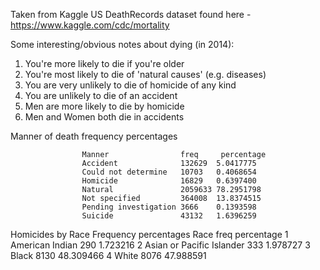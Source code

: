 Taken from Kaggle US DeathRecords dataset found here - https://www.kaggle.com/cdc/mortality

Some interesting/obvious notes about dying (in 2014):

1. You're more likely to die if you're older
2. You're most likely to die of 'natural causes' (e.g. diseases)
3. You are very unlikely to die of homicide of any kind
4. You are unlikely to die of an accident
5. Men are more likely to die by homicide
6. Men and Women both die in accidents


Manner of death frequency percentages

                    Manner                freq     percentage
                    Accident              132629  5.0417775
                    Could not determine   10703   0.4068654
                    Homicide              16829   0.6397400
                    Natural               2059633 78.2951798
                    Not specified         364008  13.8374515
                    Pending investigation 3666    0.1393598
                    Suicide               43132   1.6396259


Homicides by Race Frequency percentages
                        Race       freq       percentage
1           American Indian        290        1.723216
2 Asian or Pacific Islander        333        1.978727
3                     Black        8130       48.309466
4                     White        8076       47.988591
